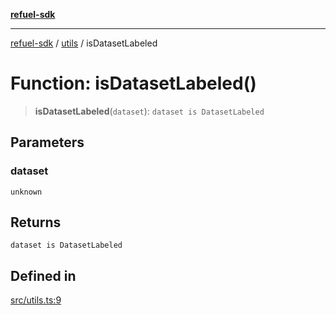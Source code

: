 [**refuel-sdk**](../../README.md)

***

[refuel-sdk](../../modules.md) / [utils](../README.md) / isDatasetLabeled

# Function: isDatasetLabeled()

> **isDatasetLabeled**(`dataset`): `dataset is DatasetLabeled`

## Parameters

### dataset

`unknown`

## Returns

`dataset is DatasetLabeled`

## Defined in

[src/utils.ts:9](https://github.com/refuel-ai/refuel-sdk/blob/1b12f0442d5e4e331bc7d9e4f1f5828e99232382/src/utils.ts#L9)
